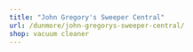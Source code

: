 ```yaml
---
title: "John Gregory's Sweeper Central"
url: /dunmore/john-gregorys-sweeper-central/
shop: vacuum cleaner
---
```

